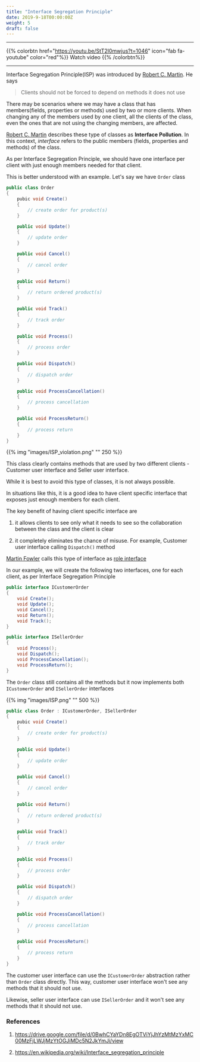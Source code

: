 ```yaml
---
title: "Interface Segregation Principle"
date: 2019-9-18T00:00:00Z
weight: 5
draft: false
---
```


***
{{% colorbtn href="https://youtu.be/StT2I0mwjus?t=1046" icon="fab fa-youtube" color="red"%}} Watch video {{% /colorbtn%}}
***

Interface Segregation Principle(ISP) was introduced by [Robert C. Martin](https://en.wikipedia.org/wiki/Robert_C._Martin). He says

> Clients should not be forced to depend on methods it does not use

There may be scenarios where we may have a class that has members(fields, properties or methods) used by two or more clients. When changing any of the members used by one client, all the clients of the class, even the ones that are not using the changing members, are affected. 

[Robert C. Martin](https://en.wikipedia.org/wiki/Robert_C._Martin) describes these type of classes as **Interface Pollution**. In this context, _interface_ refers to the public members (fields, properties and methods) of the class.

As per Interface Segregation Principle, we should have one interface per client with just enough members needed for that client.

This is better understood with an example. Let's say we have `Order` class

``` csharp
public class Order
{
    pubic void Create()
    {
        // create order for product(s)
    }

    public void Update()
    {
        // update order
    }

    public void Cancel()
    {
        // cancel order
    }

    public void Return()
    {
        // return ordered product(s)
    }

    public void Track()
    {
        // track order 
    }

    public void Process()
    {
        // process order
    }

    public void Dispatch()
    {
        // dispatch order
    }

    public void ProcessCancellation()
    {
        // process cancellation
    }

    public void ProcessReturn()
    {
        // process return
    }
}
```

{{% img "images/ISP_violation.png" "" 250 %}}


This class clearly contains methods that are used by two different clients - Customer user interface and Seller user interface.

While it is best to avoid this type of classes, it is not always possible. 

In situations like this, it is a good idea to have client specific interface that exposes just enough members for each client. 

The key benefit of having client specific interface are 

1. it allows clients to see only what it needs to see so the collaboration between the class and the client is clear

2. it completely eliminates the chance of misuse. For example, Customer user interface calling `Dispatch()` method
 
[Martin Fowler](https://en.wikipedia.org/wiki/Martin_Fowler_(software_engineer)) calls this type of interface as [role interface](https://www.martinfowler.com/bliki/RoleInterface.html)

In our example, we will create the following two interfaces, one for each client, as per Interface Segregation Principle

``` csharp
public interface ICustomerOrder
{
    void Create();
    void Update();
    void Cancel();
    void Return();
    void Track();
}
```

``` csharp
public interface ISellerOrder
{
    void Process();
    void Dispatch();
    void ProcessCancellation();
    void ProcessReturn();
}
```

The `Order` class still contains all the methods but it now implements both `ICustomerOrder` and `ISellerOrder` interfaces

{{% img "images/ISP.png" "" 500 %}}

``` csharp
public class Order : ICustomerOrder, ISellerOrder
{
    pubic void Create()
    {
        // create order for product(s)
    }

    public void Update()
    {
        // update order
    }

    public void Cancel()
    {
        // cancel order
    }

    public void Return()
    {
        // return ordered product(s)
    }

    public void Track()
    {
        // track order 
    }

    public void Process()
    {
        // process order
    }

    public void Dispatch()
    {
        // dispatch order
    }

    public void ProcessCancellation()
    {
        // process cancellation
    }

    public void ProcessReturn()
    {
        // process return
    }
}
```

The customer user interface can use the `ICustomerOrder` abstraction rather than `Order` class directly. This way, customer user interface won't see any methods that it should not use. 

Likewise, seller user interface can use `ISellerOrder` and it won't see any methods that it should not use.


### References

1. https://drive.google.com/file/d/0BwhCYaYDn8EgOTViYjJhYzMtMzYxMC00MzFjLWJjMzYtOGJiMDc5N2JkYmJi/view

2. https://en.wikipedia.org/wiki/Interface_segregation_principle

